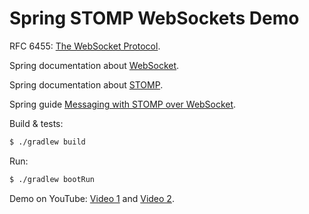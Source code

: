 # Spring STOMP WebSockets Demo

RFC 6455:
[The WebSocket Protocol](https://datatracker.ietf.org/doc/html/rfc6455).

Spring documentation about
[WebSocket](https://docs.spring.io/spring-framework/docs/5.3.9/reference/html/web.html#websocket).

Spring documentation about
[STOMP](https://docs.spring.io/spring-framework/docs/5.3.9/reference/html/web.html#websocket-stomp).

Spring guide
[Messaging with STOMP over WebSocket](https://spring.io/guides/gs/messaging-stomp-websocket).

Build & tests:

```bash
$ ./gradlew build
```

Run:

```bash
$ ./gradlew bootRun
```

Demo on YouTube: 
[Video 1](https://youtu.be/8XuXF_w1QM4) and 
[Video 2](https://youtu.be/IvgJADQAVZ0).

